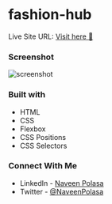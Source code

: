# fashion-hub

Live Site URL: [Visit here 🚀 ](https://fashion-hub-p03.netlify.app/)

### Screenshot

![screenshot](https://user-images.githubusercontent.com/91241718/207113308-c1cd9aa3-b0e4-4d19-8f44-aea84792304b.png)

### Built with

- HTML
- CSS
- Flexbox
- CSS Positions
- CSS Selectors

### Connect With Me

- LinkedIn - [Naveen Polasa](https://www.linkedin.com/in/naveen-polasa/)
- Twitter - [@NaveenPolasa](https://twitter.com/NaveenPolasa)
